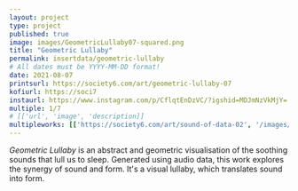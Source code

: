 ```yaml
---
layout: project
type: project
published: true
image: images/GeometricLullaby07-squared.png
title: "Geometric Lullaby"
permalink: insertdata/geometric-lullaby
# All dates must be YYYY-MM-DD format!
date: 2021-08-07
printsurl: https://society6.com/art/geometric-lullaby-07
kofiurl: https://soci7
instaurl: https://www.instagram.com/p/CflqtEnDzVC/?igshid=MDJmNzVkMjY=
multiple: 1/7
# [['url', 'image', 'description]]
multipleworks: [['https://society6.com/art/sound-of-data-02', '/images/GeometricLullaby01-squared.png', 'Geometric Lullaby 1/7'], ['https://society6.com/art/geometric-lullaby-01', '/images/GeometricLullaby05-squared.png', 'Geometric Lullaby 5/7']]
---
```


*Geometric Lullaby* is an abstract and geometric visualisation of the soothing sounds that lull us to sleep. Generated using audio data, this work explores the synergy of sound and form. It's a visual lullaby, which translates sound into form.

